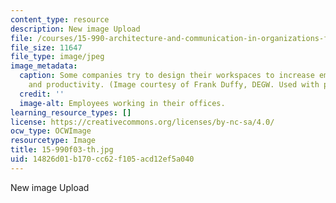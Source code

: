 ```yaml
---
content_type: resource
description: New image Upload
file: /courses/15-990-architecture-and-communication-in-organizations-fall-2003/14826d01b170cc62f105acd12ef5a040_15-990f03-th.jpg
file_size: 11647
file_type: image/jpeg
image_metadata:
  caption: Some companies try to design their workspaces to increase employee communication
    and productivity. (Image courtesy of Frank Duffy, DEGW. Used with permission.)
  credit: ''
  image-alt: Employees working in their offices.
learning_resource_types: []
license: https://creativecommons.org/licenses/by-nc-sa/4.0/
ocw_type: OCWImage
resourcetype: Image
title: 15-990f03-th.jpg
uid: 14826d01-b170-cc62-f105-acd12ef5a040
---
```

New image Upload